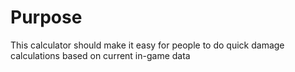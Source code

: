 # Purpose
This calculator should make it easy for people to do quick damage calculations based on current in-game data


